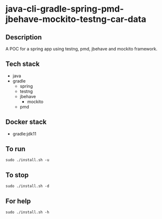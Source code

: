 # java-cli-gradle-spring-pmd-jbehave-mockito-testng-car-data

## Description
A POC for a spring app using testng,
pmd, jbehave and mockito framework.

## Tech stack
- java
- gradle
	- spring
  - testng
  - jbehave
	- mockito
  - pmd

## Docker stack
- gradle:jdk11

## To run
`sudo ./install.sh -u`

## To stop
`sudo ./install.sh -d`

## For help
`sudo ./install.sh -h`
